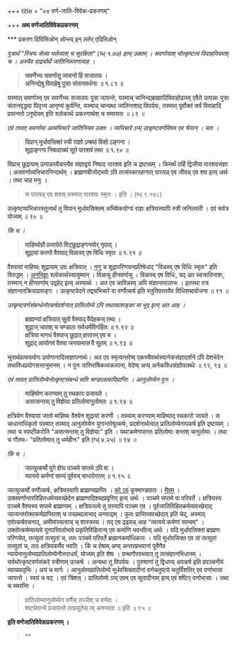 +++
title = "०४ वर्ण-जाति-विवेक-प्रकरणम्"

+++
**अथ वर्णजातिविवेकप्रकरणम्**

*** प्रकरण दिविसिओन् ओन्ल्य् इन् लतेर् एदितिओन्

 

_पुत्रार्थं "स्त्रियः सेव्या भर्तव्याश् च सुरक्षिता" _(य्ध् १.७७)_ इत्य् उक्तम् । सवर्णायाश् चोत्कृष्टत्वं विवाहनियमश् च । अस्यैव दार्ढ्यार्थे जातिनिरूपणायाह ।_

 

> **सवर्णेभ्यः सवर्णासु जायन्ते हि सजातयः ।**  
> **अनिन्द्येषु विवाहेषु पुत्राः संतानवर्धनाः ॥ १.८९ ॥**

 

यस्मात् सवर्णास्व् एव सवर्णेभ्यः सजातयः पुत्रा जायन्ते, यस्माच् चानिन्द्यब्राह्मादिविवाहोढास्व् एवैते उत्पन्नाः पुत्राः संतानवृद्ध्या पितृभ्य आनृण्यं कुर्वन्ति, यस्माच् चान्यथा जातिनाशाद् विपर्ययः, तस्मात् पूर्वोक्तं सर्वं विवाहादि प्रयत्नतो ऽनुष्ठेयम् इति श्लोकार्थः प्रकरणार्थश् च समासतः ॥ ८९ ॥

 

_एवं तावत् सवर्णाया अव्यभिचारे जातिनियम उक्तः । व्यभिचारे ऽप्य् उत्कृष्टवर्णविषय एव श्रेयान् । यतः ।_

 

> **विप्रान् मूर्धावसिक्तं स्त्री राज्ञो ऽम्बष्ठं विशो ऽङ्गना ।**  
> **शूद्राङ्गना निषादाख्यं सूते पारशवं तथा ॥ १.९० ॥**

 

विप्राच् छूद्रायाम् उत्पन्नस्यैकस्यैव संज्ञाद्वयं निषादः पारशव इति च द्रष्टव्यम् । किमर्थं तर्हि द्विजीया पारशवसंज्ञा । असवर्णाव्यभिचारनिन्दार्थम् । ब्राह्मणबीजोद्भवो ऽपि तत्संस्कारहानात् पारयन्न् एव जीवन्न् एव शव इत्य् अर्थः । तथा चाह मनुः ।

> स पारयन्न् एव शवस् तस्मात् पारशवः स्मृतः । इति । (म्ध् ९.१७८)

उत्कृष्टव्यभिचारस्तुत्यर्थं तु विपान् मूर्धावसिक्तम् अभिषेकयोग्यं राज्ञः क्षत्रियस्यापि स्त्री जनितवती । एवं सर्वत्र योज्यम् ॥ ९० ॥

 

_किं च ।_

 

> **माहिष्योग्रौ प्रजायेते विट्छूद्राङ्गनयोर् नृपात् ।**  
> **शूद्रायां करणो वैश्याद् विन्नास्व् एष विधिः स्मृतः ॥ १.९१ ॥**

 

वैश्यायां माहिष्यः शूद्रायाम् उग्रः क्षत्रियात् । <u>ननु</u> च शूद्रापरिणयनप्रतिषेधाद् "विन्नस्व् एष विधिः स्मृतः" इति विरुद्धम् । <u>अनभिज्ञः</u> श्लोकार्थस्यायुष्मान् । विन्नासु हीनवर्णासु । विन्नास्व् एष विधिः, यद् उत स्वजातिनाशः, तस्मान् न हीनवर्णाम् उद्वहेद् इत्य् अस्यार्थः । अत एव चाविन्नस्व् अपि संज्ञान्तरालाभः । इतरथा तत्र संज्ञान्तरक्रियाप्रसङ्गः । उत्कृष्टवेदने तद्व्यभिचारे वा वर्णोत्कर्ष इति स्तुतिपरतयैव विधिशब्दयोजना ॥ ९१ ॥

 

_उत्कृष्टवर्णसंबन्धेनोत्कर्षदर्शनात् प्रातिलोम्ये ऽपि तथात्वाशङ्का मा भूद् इत्य् अत आह ।_

 

> **ब्राह्मण्यां क्षत्रियात् सूतो वैश्याद् वैदेहकस् तथा ।**  
> **शूद्राज् जातश् च चण्डालः सर्वधर्मविगर्हितः ॥ १.९२ ॥**  
> **क्षत्रिया मागधं वैश्याज् छूद्रात् क्षत्तारम् एव च ।**  
> **शूद्राद् आयोगवं वैश्या जनयामास वै सुतम् ॥ १.९३ ॥**

 

भूतार्थप्रत्यययोगः प्रयोगानादित्वज्ञापनार्थः। अत एव स्मृत्यन्तरेष्व् एकस्यैवार्थस्यानेकसंज्ञादर्शने ऽपि देशभेदेन तथाविधप्रयोगसत्तानुमानम् । न पुनः पारिभाषिकत्वकल्पना, वेदेष्व् अप्य् अनेकविधसंज्ञोपलब्धेः ॥ ९२, ९३ ॥

 

_एवं तावत् प्रातिलोम्येनोत्कृष्टसंबन्धे सति चण्डालत्वादिप्राप्तिः । आनुलोम्येन पुनः ।_

 

> **माहिष्येण करण्याम् तु रथकारः प्रजायते ।**  
> **असत्सन्तस् तु विज्ञेयाः प्रतिलोमानुलोमतः ॥ १.९४ ॥**

 

क्षत्रियेण वैश्यायां जातो माहिष्यः वैश्येन शूद्रायां करणी । तस्याम् करण्याम् माहिष्याद् रथकारो जायते । स चाधानाधिकृतो यस्मात् तस्माद् आनुलोम्येन युगान्तरेषूत्कर्षः, प्रदर्शनार्थत्वात् प्रातिलोम्येनापकर्ष इति द्रष्टव्यम् । तथा च स्पष्टीकरोति "असत्सन्तस् तु विज्ञेयाः" इति । यथाक्रमेणासन्तः प्रतिलोमाः सन्तश् चानुलोमाः । तथा च गौतमः- "प्रतिलोमात् तु धर्महीनः" इति (ग्ध् ४.२५) ॥ ९४ ॥

 

_किं च ।_

 

> **जात्युत्कर्षो युगे ज्ञेयः पञ्चमे सप्तमे ऽपि वा ।**  
> **व्यत्यये कर्मणां साम्यं पूर्ववच् चाधरोत्तरम् ॥ १.९५ ॥**

 

जात्युत्कर्षो वर्णोत्कर्षः, क्षत्रियस्यापि ब्राह्मण्यप्राप्तिः । <u>को ऽयं</u> कूश्माण्डपातः । <u>मैवम्</u> । उक्तवर्णान्तरविहितधर्मव्यवच्छेदेन ब्राह्मणादिशब्दप्रवृत्तिर् इत्य् अर्थः । पञ्चमे सप्तमे वा परिवर्ते । क्षत्रियस्य पञ्चमे वैश्यस्य सप्तमे ब्राह्मण्यम् । क्षत्रियजत्वे तु तस्यापि पञ्चम एव । पूर्वजातिविहितकर्मव्यवच्छेदाद् जात्यन्तरोक्तकर्मप्राप्तितश् च तच्छब्दलाभाद् अनवद्यम् । कुतः प्राप्तिव्यवच्छेदाव् इति चेद्, अस्माद् एवोत्कर्षवचनाद्, अमीमांस्यत्वाच् च् शास्त्रस्य । तद् एव द्रढयन्न् आह "व्यत्यये कर्मणां साम्यम्" । उक्तोत्कर्षव्यत्यये युगपरिवर्ताभावे प्रकृतिविहितान्य् एव कर्माणि भवन्तीत्य् अर्थः । यदि मूर्धावसिक्तां ब्राह्मणः परिणयेत्, तत्सुतां तत्सुतां च, ततः पञ्चमे परिवर्ते ब्राह्मणकर्माधिकारः । यदि मूर्धावसिक्त एव तां तत्सुतां तत्सुतां च, ततः क्षत्रियकर्मैव भवति । किं च तेषाम् अप्य् अन्तरप्रभवानां पूर्वेणैव न्यायेनानुलोम्यप्रातिलोम्येनौत्तराधर्यं, योज्यम् इति शेषः । ग्रन्थगौरवभयात् तु तत्संज्ञानभिधानम् । सर्वथोत्कृष्टवर्णसंकरे स्त्रीणाम् उत्कर्षः । अन्यथा तु विपर्ययः । पुरुषाणां तु द्विधाप्य् अपकर्ष इति प्रपञ्चनीयं व्याख्यातृभिः । अयं च मार्गः । आनुलोम्यप्रातिलोम्ये मूर्धवसिक्तादीनां वर्णचतुष्टये चतुर्विंशतिर् एव वर्णाभासा जायन्ते । स्वयं च षट् । एवं त्रिंशत् । प्रातिलोम्ये ऽप्य् एवम् एव सूतादीनाम् इत्य् एवं षष्टिर् वर्णाभासाः । तथा च स्मरन्ति ।

> प्रातिलोम्यानुलोम्येन वर्णैस् तज्जैश् च वर्णतः ।  
> षष्ट्येवान्ये प्रजायन्ते तत्प्रसूतेस् त्व् अनन्तता ॥ इति ॥ ९५ ॥

 

**इति वर्णजातिविवेकप्रकरणम् ।**

> **
